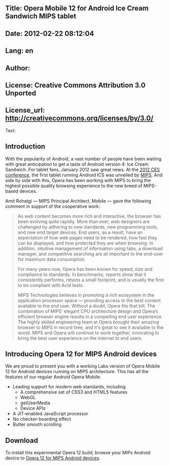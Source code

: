 Title: Opera Mobile 12 for Android Ice Cream Sandwich MIPS tablet
----
Date: 2012-02-22 08:12:04
----
Lang: en
----
Author: 
----
License: Creative Commons Attribution 3.0 Unported
----
License_url: http://creativecommons.org/licenses/by/3.0/
----
Text:

<h2>Introduction</h2>

<p>With the popularity of Android, a vast number of people have been waiting with great anticipation to get a taste of Android version 4: Ice Cream Sandwich. For tablet fans, January 2012 saw great news. At the <a href="http://www.cesweb.org/">2012 CES conference</a>, the first tablet running Android ICS was unveiled by <a href="http://www.mips.com/">MIPS</a>. And side by side with this, Opera has been working with MIPS to bring the highest possible quality browsing experience to the new breed of MIPS-based devices.</p>

<p>Amit Rohatgi — MIPS Principal Architect, Mobile — gave the following comment in support of the cooperative work:</p>

<blockquote><p>As web content becomes more rich and interactive, the browser has been evolving quite rapidly. More than ever, web designers are challenged by adhering to new standards, new programming tools, and new end target devices. End users, as a result, have an expectation of how web pages need to be rendered, how fast they can be displayed, and how protected they are when browsing. In addition, intuitive management of information using tabs, a download manager, and competitive searching are all important to the end-user for maximum data consumption.</p>
 
<p>For many years now, Opera has been known for speed, size and compliance to standards. In benchmarks, reports show that it consistently performs, retains a small footprint, and is usually the first to be compliant with Acid tests.</p>
 
<p>MIPS Technologies believes in promoting a rich ecosystem in the application processor space — providing access to the best content available to the end user. Without a doubt, Opera fits that bill. The combination of MIPS’ elegant CPU architecture design and Opera’s efficient browser engine results in a compelling end user experience. The highly skilled engineering team at Opera brought their amazing browser to MIPS in record time, and it&#39;s great to see it available to the world. MIPS and Opera will continue to work together, innovating to bring the best user experience on the internet to end users.</p></blockquote>

<h2>Introducing Opera 12 for MIPS Android devices</h2>

<p>We are proud to present you with a working Labs version of Opera Mobile 12 for Android devices running on MIPS architecture. This has all the features of our regular Android Opera Mobile:</p>

<ul>
  <li>Leading support for modern web standards, including
    <ul>
      <li>A comprehensive set of CSS3 and HTML5 features</li>
      <li>WebGL</li>
      <li>getUserMedia</li>
      <li>Device APIs</li>
    </ul>
  </li>
  <li>A JIT-enabled JavaScript processor</li>
  <li>No checker-boarding effect</li>
  <li>Butter smooth scrolling</li>
</ul>

<h2>Download</h2>

<p>To install this experimental Opera 12 build, browse your MIPs Android device to <a href="http://www.opera.com/download/get.pl?sub=++++&amp;id=34410&amp;location=270&amp;nothanks=yes">Opera 12 for MIPS Android devices</a>.</p>

